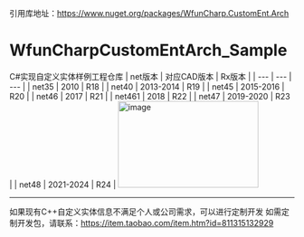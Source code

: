 引用库地址：https://www.nuget.org/packages/WfunCharp.CustomEnt.Arch
# WfunCharpCustomEntArch_Sample
C#实现自定义实体样例工程仓库
| net版本 | 对应CAD版本 | Rx版本 |
| --- | --- | --- |
| net35 | 2010 | R18 |
| net40 | 2013-2014 | R19 |
| net45 | 2015-2016 | R20 |
| net46 | 2017 | R21 |
| net461 | 2018 | R22 |
| net47 | 2019-2020 | R23 |
| net48 | 2021-2024 | R24 |
<img width="248" height="153" alt="image" src="https://github.com/user-attachments/assets/08505e46-d190-4b01-b785-61dfdd415b3f" />


------------------------------------------------------------------------------
如果现有C++自定义实体信息不满足个人或公司需求，可以进行定制开发
如需定制开发包，请联系：https://item.taobao.com/item.htm?id=811315132929
